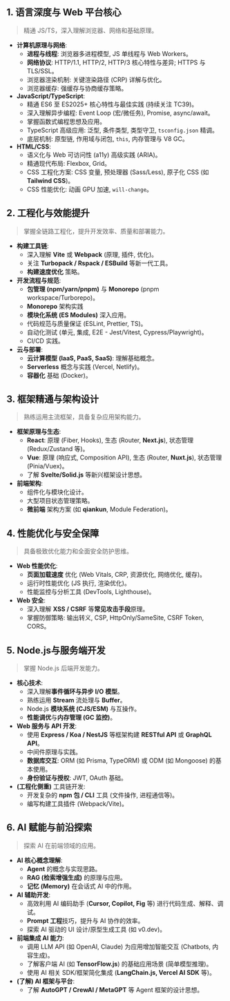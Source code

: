 ## 1. 语言深度与 Web 平台核心

> 精通 JS/TS，深入理解浏览器、网络和基础原理。

-   **计算机原理与网络**:
    -   **进程与线程**: 浏览器多进程模型, JS 单线程与 Web Workers。
    -   **网络协议**: HTTP/1.1, HTTP/2, HTTP/3 核心特性与差异; HTTPS 与 TLS/SSL。
    -   浏览器渲染机制: 关键渲染路径 (CRP) 详解与优化。
    -   浏览器缓存: 强缓存与协商缓存策略。
-   **JavaScript/TypeScript**:
    -   精通 ES6 至 ES2025+ 核心特性与最佳实践 (持续关注 TC39)。
    -   深入理解异步编程: Event Loop (宏/微任务), Promise, async/await。
    -   掌握函数式编程思想及应用。
    -   TypeScript 高级应用: 泛型, 条件类型, 类型守卫, `tsconfig.json` 精调。
    -   底层机制: 原型链, 作用域与闭包, `this`, 内存管理与 V8 GC。
-   **HTML/CSS**:
    -   语义化与 Web 可访问性 (a11y) 高级实践 (ARIA)。
    -   精通现代布局: Flexbox, Grid。
    -   CSS 工程化方案: CSS 变量, 预处理器 (Sass/Less), 原子化 CSS (如 **Tailwind CSS**)。
    -   CSS 性能优化: 动画 GPU 加速, `will-change`。

## 2. 工程化与效能提升

> 掌握全链路工程化，提升开发效率、质量和部署能力。

-   **构建工具链**:
    -   深入理解 **Vite** 或 **Webpack** (原理, 插件, 优化)。
    -   关注 **Turbopack / Rspack / ESBuild** 等新一代工具。
    -   **构建速度优化** 策略。
-   **开发流程与规范**:
    -   **包管理 (npm/yarn/pnpm)** 与 **Monorepo** (pnpm workspace/Turborepo)。
    - **Monorepo** 架构实践
    -   **模块化系统 (ES Modules)** 深入应用。
    -   代码规范与质量保证 (ESLint, Prettier, TS)。
    -   自动化测试 (单元, 集成, E2E - Jest/Vitest, Cypress/Playwright)。
    -   CI/CD 实践。
-   **云与部署**:
    -   **云计算模型 (IaaS, PaaS, SaaS)**: 理解基础概念。
    -   **Serverless** 概念与实践 (Vercel, Netlify)。
    -   **容器化** 基础 (Docker)。


## 3. 框架精通与架构设计

> 熟练运用主流框架，具备复杂应用架构能力。

-   **框架原理与生态**:
    -   **React**: 原理 (Fiber, Hooks), 生态 (Router, **Next.js**), 状态管理 (Redux/Zustand 等)。
    -   **Vue**: 原理 (响应式, Composition API), 生态 (Router, **Nuxt.js**), 状态管理 (Pinia/Vuex)。
    -   了解 **Svelte/Solid.js** 等新兴框架设计思想。
-   **前端架构**:
    -   组件化与模块化设计。
    -   大型项目状态管理策略。
    -   **微前端** 架构方案 (如 **qiankun**, Module Federation)。

## 4. 性能优化与安全保障

> 具备极致优化能力和全面安全防护思维。

-   **Web 性能优化**:
    -   **页面加载速度** 优化 (Web Vitals, CRP, 资源优化, 网络优化, 缓存)。
    -   运行时性能优化 (JS 执行, 渲染优化)。
    -   性能监控与分析工具 (DevTools, Lighthouse)。
-   **Web 安全**:
    -   深入理解 **XSS / CSRF** 等**常见攻击手段**原理。
    -   掌握防御策略: 输出转义, CSP, HttpOnly/SameSite, CSRF Token, CORS。

## 5. Node.js与服务端开发

> 掌握 Node.js 后端开发能力。
-   **核心技术**:
    -   深入理解**事件循环与异步 I/O 模型**。
    -   熟练运用 **Stream** 流处理与 **Buffer**。
    -   Node.js **模块系统 (CJS/ESM)** 与互操作。
    -   **性能调优**与**内存管理 (GC 监控)**。
-   **Web 服务与 API 开发**:
    -   使用 **Express / Koa / NestJS** 等框架构建 **RESTful API** 或 **GraphQL API**。
    -   中间件原理与实践。
    -   **数据库交互**: ORM (如 Prisma, TypeORM) 或 ODM (如 Mongoose) 的基本使用。
    -   **身份验证与授权**: JWT, OAuth 基础。
-   **(工程化侧重)** 工具链开发:
    -   开发复杂的 **npm 包 / CLI** 工具 (文件操作, 进程通信等)。
    -   编写构建工具插件 (Webpack/Vite)。
    
## 6. AI 赋能与前沿探索

> 探索 AI 在前端领域的应用。

-   **AI 核心概念理解**:
    -   **Agent** 的概念与实现思路。
    -   **RAG (检索增强生成)** 的原理与应用。
    -   **记忆 (Memory)** 在会话式 AI 中的作用。
-   **AI 辅助开发**:
    -   高效利用 AI 编码助手 (**Cursor, Copilot, Fig** 等) 进行代码生成、解释、调试。
    -   **Prompt 工程**技巧，提升与 AI 协作的效率。
    -   探索 AI 驱动的 UI 设计/原型生成工具 (如 v0.dev)。
-   **前端集成 AI 能力**:
    -   调用 LLM API (如 OpenAI, Claude) 为应用增加智能交互 (Chatbots, 内容生成)。
    -   了解客户端 AI (如 **TensorFlow.js**) 的基础应用场景 (简单模型推理)。
    -   使用 AI 相关 SDK/框架简化集成 (**LangChain.js, Vercel AI SDK** 等)。
-   **(了解) AI 框架与平台**:
    -   了解 **AutoGPT / CrewAI / MetaGPT** 等 Agent 框架的设计思想。
